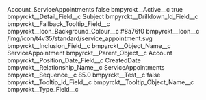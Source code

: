 <?xml version="1.0" encoding="UTF-8"?>
<CustomMetadata xmlns="http://soap.sforce.com/2006/04/metadata" xmlns:xsi="http://www.w3.org/2001/XMLSchema-instance" xmlns:xsd="http://www.w3.org/2001/XMLSchema">
    <label>Account_ServiceAppointments</label>
    <protected>false</protected>
    <values>
        <field>bmpyrckt__Active__c</field>
        <value xsi:type="xsd:boolean">true</value>
    </values>
    <values>
        <field>bmpyrckt__Detail_Field__c</field>
        <value xsi:type="xsd:string">Subject</value>
    </values>
    <values>
        <field>bmpyrckt__Drilldown_Id_Field__c</field>
        <value xsi:nil="true"/>
    </values>
    <values>
        <field>bmpyrckt__Fallback_Tooltip_Field__c</field>
        <value xsi:nil="true"/>
    </values>
    <values>
        <field>bmpyrckt__Icon_Background_Colour__c</field>
        <value xsi:type="xsd:string">#8a76f0</value>
    </values>
    <values>
        <field>bmpyrckt__Icon__c</field>
        <value xsi:type="xsd:string">/img/icon/t4v35/standard/service_appointment.svg</value>
    </values>
    <values>
        <field>bmpyrckt__Inclusion_Field__c</field>
        <value xsi:nil="true"/>
    </values>
    <values>
        <field>bmpyrckt__Object_Name__c</field>
        <value xsi:type="xsd:string">ServiceAppointment</value>
    </values>
    <values>
        <field>bmpyrckt__Parent_Object__c</field>
        <value xsi:type="xsd:string">Account</value>
    </values>
    <values>
        <field>bmpyrckt__Position_Date_Field__c</field>
        <value xsi:type="xsd:string">CreatedDate</value>
    </values>
    <values>
        <field>bmpyrckt__Relationship_Name__c</field>
        <value xsi:type="xsd:string">ServiceAppointments</value>
    </values>
    <values>
        <field>bmpyrckt__Sequence__c</field>
        <value xsi:type="xsd:double">85.0</value>
    </values>
    <values>
        <field>bmpyrckt__Test__c</field>
        <value xsi:type="xsd:boolean">false</value>
    </values>
    <values>
        <field>bmpyrckt__Tooltip_Id_Field__c</field>
        <value xsi:nil="true"/>
    </values>
    <values>
        <field>bmpyrckt__Tooltip_Object_Name__c</field>
        <value xsi:nil="true"/>
    </values>
    <values>
        <field>bmpyrckt__Type_Field__c</field>
        <value xsi:nil="true"/>
    </values>
</CustomMetadata>
